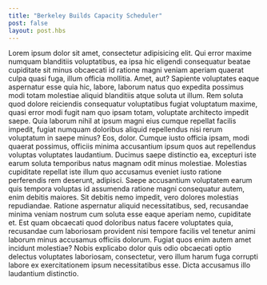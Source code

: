 ```yaml
---
title: "Berkeley Builds Capacity Scheduler"
post: false
layout: post.hbs
---
```

Lorem ipsum dolor sit amet, consectetur adipisicing elit. Qui error maxime numquam blanditiis voluptatibus, ea ipsa hic eligendi consequatur beatae cupiditate sit minus obcaecati id ratione magni veniam aperiam quaerat culpa quasi fuga, illum officia mollitia. Amet, aut? Sapiente voluptates eaque aspernatur esse quia hic, labore, laborum natus quo expedita possimus modi totam molestiae aliquid blanditiis atque soluta ut illum. Rem soluta quod dolore reiciendis consequatur voluptatibus fugiat voluptatum maxime, quasi error modi fugit nam quo ipsam totam, voluptate architecto impedit saepe. Quia laborum nihil at ipsum magni eius cumque repellat facilis impedit, fugiat numquam doloribus aliquid repellendus nisi rerum voluptatum in saepe minus? Eos, dolor. Cumque iusto officia ipsam, modi quaerat possimus, officiis minima accusantium ipsum quos aut repellendus voluptas voluptates laudantium. Ducimus saepe distinctio ea, excepturi iste earum soluta temporibus natus magnam odit minus molestiae. Molestias cupiditate repellat iste illum quo accusamus eveniet iusto ratione perferendis rem deserunt, adipisci. Saepe accusantium voluptatem earum quis tempora voluptas id assumenda ratione magni consequatur autem, enim debitis maiores. Sit debitis nemo impedit, vero dolores molestias repudiandae. Ratione aspernatur aliquid necessitatibus, sed, recusandae minima veniam nostrum cum soluta esse eaque aperiam nemo, cupiditate et. Est quam obcaecati quod doloribus natus facere voluptates quia, recusandae cum laboriosam provident nisi tempore facilis vel tenetur animi laborum minus accusamus officiis dolorum. Fugiat quos enim autem amet incidunt molestiae? Nobis explicabo dolor quis odio obcaecati optio delectus voluptates laboriosam, consectetur, vero illum harum fuga corrupti labore ex exercitationem ipsum necessitatibus esse. Dicta accusamus illo laudantium distinctio.